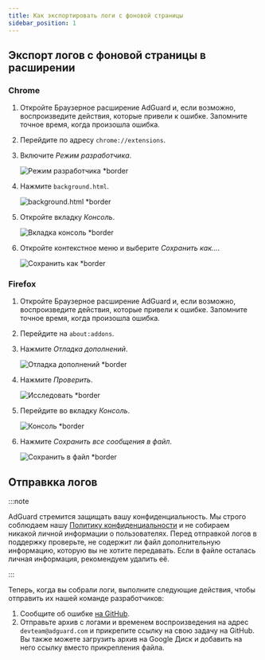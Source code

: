 ```yaml
---
title: Как экспортировать логи с фоновой страницы
sidebar_position: 1
---
```


## Экспорт логов с фоновой страницы в расширении

### Chrome

1. Откройте Браузерное расширение AdGuard и, если возможно, воспроизведите действия, которые привели к ошибке. Запомните точное время, когда произошла ошибка.

2. Перейдите по адресу `chrome://extensions`.

3. Включите _Режим разработчика_.

    ![Режим разработчика \*border](https://cdn.adguardvpn.com/content/kb/ad_blocker/browser_extension/developer_mode1.png)

4. Нажмите `background.html`.

    ![background.html \*border](https://cdn.adguardvpn.com/content/kb/ad_blocker/browser_extension/background1.png)

5. Откройте вкладку _Консоль_.

    ![Вкладка консоль \*border](https://cdn.adguardvpn.com/content/kb/vpn/browser_extension/console.png)

6. Откройте контекстное меню и выберите _Сохранить как..._.

    ![Сохранить как \*border](https://cdn.adguardvpn.com/content/kb/vpn/browser_extension/save.png)

### Firefox

1. Откройте Браузерное расширение AdGuard и, если возможно, воспроизведите действия, которые привели к ошибке. Запомните точное время, когда произошла ошибка.

2. Перейдите на `about:addons`.

3. Нажмите _Отладка дополнений_.

    ![Отладка дополнений \*border](https://cdn.adguardvpn.com/content/kb/vpn/browser_extension/add-ons.png)

4. Нажмите _Проверить_.

    ![Исследовать \*border](https://cdn.adguardvpn.com/content/kb/vpn/browser_extension/inspect.png)

5. Перейдите во вкладку _Консоль_.

    ![Консоль \*border](https://cdn.adguardvpn.com/content/kb/vpn/browser_extension/ff_console.png)

6. Нажмите _Сохранить все сообщения в файл_.

    ![Сохранить в файл \*border](https://cdn.adguardvpn.com/content/kb/vpn/browser_extension/save-to-file.png)

## Отправкка логов

:::note

AdGuard стремится защищать вашу конфиденциальность. Мы строго соблюдаем нашу [Политику конфиденциальности](https://adguard.com/privacy/browser-extension.html) и не собираем никакой личной информации о пользователях. Перед отправкой логов в поддержку проверьте, не содержит ли файл дополнительную информацию, которую вы не хотите передавать. Если в файле осталась личная информация, рекомендуем удалить её.

:::

Теперь, когда вы собрали логи, выполните следующие действия, чтобы отправить их нашей команде разработчиков:

1. Сообщите об ошибке [на GitHub](https://github.com/AdguardTeam/AdguardBrowserExtension/issues/new/choose).
2. Отправьте архив с логами и временем воспроизведения на адрес `devteam@adguard.com` и прикрепите ссылку на свою задачу на GitHub. Вы также можете загрузить архив на Google Диск и добавить на него ссылку вместо прикрепления файла.
